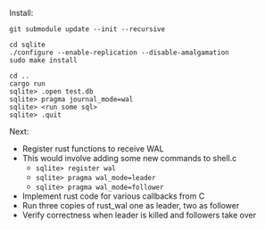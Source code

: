 Install:

```
git submodule update --init --recursive

cd sqlite
./configure --enable-replication --disable-amalgamation
sudo make install
```

```
cd ..
cargo run
sqlite> .open test.db
sqlite> pragma journal_mode=wal
sqlite> <run some sql>
sqlite> .quit
```

Next:

* Register rust functions to receive WAL
* This would involve adding some new commands to shell.c
  * ```sqlite> register wal```
  * ```sqlite> pragma wal_mode=leader```
  * ```sqlite> pragma wal_mode=follower```
* Implement rust code for various callbacks from C
* Run three copies of rust_wal one as leader, two as follower
* Verify correctness when leader is killed and followers take over



